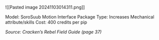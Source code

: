 ![[Pasted image 20241103014311.png]]

Model: SoroSuub Motion Interface Package
Type: Increases Mechanical attribute/skills
Cost: 400 credits per pip

*Source: Cracken’s Rebel Field Guide (page 37)*